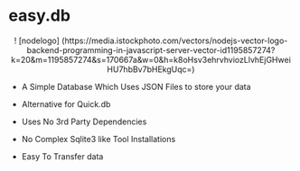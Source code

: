# easy.db
<div align="center">
! [nodelogo] (https://media.istockphoto.com/vectors/nodejs-vector-logo-backend-programming-in-javascript-server-vector-id1195857274?k=20&m=1195857274&s=170667a&w=0&h=k8oHsv3ehrvhviozLlvhEjGHweiHU7hbBv7bHEkgUqc=)
</div>

- A Simple Database Which Uses JSON Files to store your data

- Alternative for Quick.db

- Uses No 3rd Party Dependencies

- No Complex Sqlite3 like Tool Installations

- Easy To Transfer data
